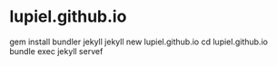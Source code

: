 # lupiel.github.io

gem install bundler jekyll
jekyll new lupiel.github.io
cd lupiel.github.io
bundle exec jekyll servef